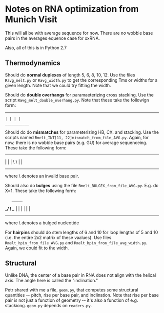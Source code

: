 # Notes on RNA optimization from Munich Visit

This will all be with average sequence for now. There are *no* wobble base pairs in the averages equence case for oxRNA.

Also, all of this is in Python 2.7

## Thermodynamics

Should do **normal duplexes** of length 5, 6, 8, 10, 12. Use the files `Ravg_melt.py` or `Ravg_width.py` to get the corresponding Tms or widths for a given length. Note that we could try fitting the width.

Should do **double overhangs** for paramaeterizing cross stacking. Use the script `Ravg_melt_double_overhang.py`. Note that these take the followign form:

___________
    | | | |
    ___________

Should do do **mismatches** for parameterizing HB, CX, and stacking. Use the scripts named `Rmelt_INT[11, 22]mismatch_from_file_AVG.py`. Again, for now, there is no wobble base pairs (e.g. GU) for average sequenceing. These take the following form:

___________________
|  |  |  \  \  |  |
___________________

where \ denotes an invalid base pair.

Should also do **bulges** using the file `Rmelt_BULGEX_from_file_AVG.py`. E.g. do X=1. These take the following form:

       _____
______/  \  \______
|  |  |     |  |  |
___________________

where \ denotes a bulged nucleotide

For **hairpins** should do stem lengths of 6 and 10 for loop lengths of 5 and 10 (i.e. the entire 2x2 matrix of these vaalues). Use files `Rmelt_hpin_from_file_AVG.py` and `Rmelt_hpin_from_file_avg_width.py`. Again, we could fit to the width.

## Structural

Unlike DNA, the center of a base pair in RNA does not align with the helical axis. The angle here is called the "inclination."

Petr shared with me a file, `geom.py`, that computes some structural quantities -- pitch, rise per base pair, and inclination. Note that rise per base pair is not just a function of geometry -- it's also a function of e.g. stackiong. `geom.py` depends on `readers.py`.
